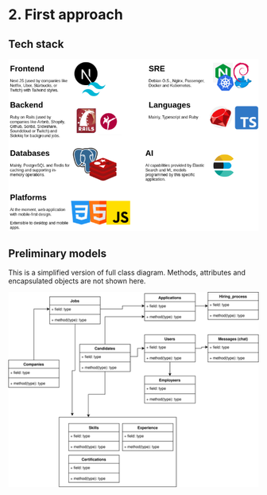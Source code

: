 # 2. First approach

## Tech stack

![Tech stack](meeting_memories/figures/stack.png)

## Preliminary models

This is a simplified version of full class diagram. Methods, attributes and encapsulated objects are not shown here.

![Simplified diagram](meeting_memories/figures/models.svg)